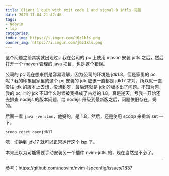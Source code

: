 ```yaml
---
title: Client 1 quit with exit code 1 and signal 0 jdtls 问题
date: 2023-11-04 21:42:48
tags:
- Neovim
- lsp
categories:
index_img: https://i.imgur.com/j0z1kls.png
banner_img: https://i.imgur.com/j0z1kls.png
---
```


这个问题之前其实就出现过，我在公司的 pc 上使用 mason 安装 jdtls 之后，然后打开一个 maven 管理的 java 项目，也是这个错误。

公司的 pc 现在想来倒是容易理解，因为公司的环境是 jdk1.8，但是家里的 pc 呢？我的印象里家里的这个 pc 安装的 jdk 应该一直都是 jdk17 才对，所以就一直没往 jdk 的版本上去想，没想到呀，最后还就是 jdk 的版本出了问题。不知为何，我的 pc 上的 jdk 不知什么时候被我换成了古老的 1.8，真是逆天，亏我一开始还去排查 nodejs 的版本问题，给 nodejs 升级到最新版之后，问题依旧存在，妈的。

后面一看 `java -version`，他妈的，是 1.8，然后，还是使用 scoop 来重新 set 一下，

```shell
scoop reset openjdk17
```

嗯，切换到 jdk17 就可以正常运行这个 lsp 了。

本来还以为可能需要手动安装另一个插件 nvim-jdtls 的，现在当然是不必了。


----------

参考：<https://github.com/neovim/nvim-lspconfig/issues/1837>



